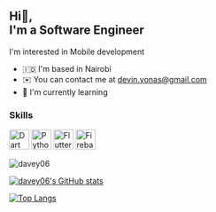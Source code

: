 Hi👋,  
I'm a Software Engineer
-----------------------

I'm interested in Mobile development

* :indonesia: I'm based in Nairobi
* ✉️  You can contact me at [devin.yonas@gmail.com](mailto:devin.yonas@gmail.com)
* 🧠  I'm currently learning

### Skills

<p align="left">
<a href="https://dart.dev/" target="_blank" rel="noreferrer"><img src="https://raw.githubusercontent.com/danielcranney/readme-generator/main/public/icons/skills/dart-colored.svg" width="36" height="36" alt="Dart" /></a>
<a href="https://www.python.org/" target="_blank" rel="noreferrer"><img src="https://raw.githubusercontent.com/danielcranney/readme-generator/main/public/icons/skills/python-colored.svg" width="36" height="36" alt="Python" /></a>
<a href="https://flutter.dev/" target="_blank" rel="noreferrer"><img src="https://raw.githubusercontent.com/danielcranney/readme-generator/main/public/icons/skills/flutter-colored.svg" width="36" height="36" alt="Flutter" /></a>
<a href="https://firebase.google.com/" target="_blank" rel="noreferrer"><img src="https://raw.githubusercontent.com/danielcranney/readme-generator/main/public/icons/skills/firebase-colored.svg" width="36" height="36" alt="Firebase" /></a>
</p>

<p><img align="center" src="https://github-readme-streak-stats.herokuapp.com/?user=davey06&" alt="davey06" /></p>

<a href="http://www.github.com/davey06"><img src="https://github-readme-stats.vercel.app/api?username=davey06&show_icons=true&hide=&count_private=true&title_color=0891b2&text_color=0891b&icon_color=ffa500&bg_color=ffffff&hide_border=true&show_icons=true" alt="davey06's GitHub stats" /></a>

[![Top Langs](https://github-readme-stats.vercel.app/api/top-langs/?username=davey06&layout=compact)](https://github.com/davey06)

